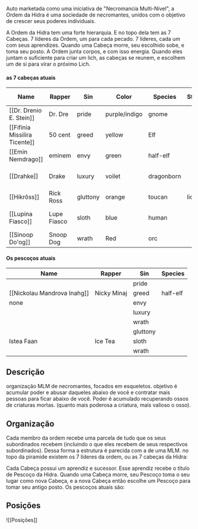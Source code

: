 Auto marketada como uma iniciativa de "Necromancia Multi-Nível", a Ordem da Hidra é uma sociedade de necromantes, unidos com o objetivo de crescer seus poderes individuais.

A Ordem da Hidra tem uma forte hierarquia. E no topo dela tem as 7 Cabeças. 7 líderes da Ordem, um para cada pecado. 7 líderes, cada um com seus aprendizes. Quando uma Cabeça morre, seu escolhido sobe, e toma seu posto. A Ordem junta corpos, e com isso energia. Quando eles juntam o suficiente para criar um lich, as cabeças se reunem, e escolhem um de si para virar o próximo Lich.

#### as 7 cabeças atuais

| Name                          | Rapper      | Sin      | Color         | Species    | Status | Has Neck? | Gimmick                         |
| ----------------------------- | ----------- | -------- | ------------- | ---------- | ------ | --------- | ------------------------------- |
| [[Dr. Drenio E. Stein]]       | Dr. Dre     | pride    | purple/indigo | gnome      |        | no        | Frankenstein Combos             |
| [[Fifinia Missilira Ticente]] | 50 cent     | greed    | yellow        | Elf        |        | yes       | Geared out skeletons            |
| [[Emin Nemdrago]]             | eminem      | envy     | green         | half-elf   |        | no        | magical creatures               |
| [[Drahke]]                    | Drake       | luxury   | voilet        | dragonborn |        | yes       | pimped out skele-gear & Dragons |
| [[Hikrôss]]                   | Rick Ross   | gluttony | orange        | toucan     | lich   | yes       | Animals                         |
| [[Lupina Fiasco]]             | Lupe Fiasco | sloth    | blue          | human      |        | yes       | Skeleton Boats & Sea Creatures  |
| [[Sinoop Do'og]]              | Snoop Dog   | wrath    | Red           | orc        |        | yes       | Big things                      |


#### Os pescoços atuais

| Name                        | Rapper      | Sin      | Species  |
| --------------------------- | ----------- | -------- | -------- |
|                             |             | pride    |          |
| [[Nickolau Mandrova Inahg]] | Nicky Minaj | greed    | half-elf |
| none                        |             | envy     |          |
|                             |             | luxury   |          |
|                             |             | wrath    |          |
|                             |             | gluttony |          |
| Istea Faan                  | Ice Tea     | sloth    |          |
|                             |             | wrath    |          |


## Descrição
organização MLM de necromantes, focados em esqueletos. objetivo é acumular poder e abusar daqueles abaixo de você e contratar mais pessoas para ficar abaixo de você. Poder é acumulado recuperando ossos de criaturas mortas. (quanto mais poderosa a criatura, mais valioso o osso).

## Organização
Cada membro da ordem recebe uma parcela de tudo que os seus subordinados recebem (incluindo o que eles recebem de seus respectivos subordinados). Dessa forma a estrutura é parecida com a de uma MLM. no topo da piramide existem os 7 líderes da ordem, ou as 7 cabeças da Hidra:

Cada Cabeça possui um aprendiz e sucessor. Esse aprendiz recebe o título de Pescoço da Hidra. Quando uma Cabeça morre, seu Pescoço toma o seu lugar como nova Cabeça, e a nova Cabeça então escolhe um Pescoço para tomar seu antigo posto. Os pescoços atuais são:

## Posições
![[Posições]]